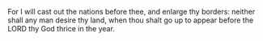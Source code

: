 For I will cast out the nations before thee, and enlarge thy borders: neither shall any man desire thy land, when thou shalt go up to appear before the LORD thy God thrice in the year.
